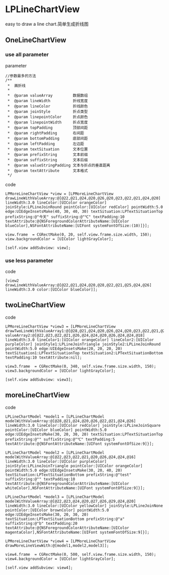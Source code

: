 # LPLineChartView
easy to draw a line chart.简单生成折线图
## OneLineChartView
### use all parameter
parameter

    //参数最多的方法
    /**
     *  画折线
     *
     *  @param valueArray         数据数组
     *  @param lineWidth          折线宽度
     *  @param lineColor          折线颜色
     *  @param joinStyle          折点类型
     *  @param linepointColor     折点颜色
     *  @param linepointWidth     折点宽度
     *  @param topPadding         顶部间距
     *  @param rightPadding       右间距
     *  @param bottomPadding      底部间距
     *  @param leftPadding        左边距
     *  @param textSituation      文本位置
     *  @param prefixString       文本前缀
     *  @param suffixString       文本后缀
     *  @param valueStringPadding 文本与折点的垂直距离
     *  @param textAttribute      文本格式
     */
     
  code 
  
	LPMoreLineChartView *view = [LPMoreLineChartView drawLineWithValueArray:@[@22,@21,@24,@20,@26,@20,@23,@22,@21,@24,@20] lineWidth:3.0 lineColor:[UIColor orangeColor] joinStyle:LPLineJoinRound pointColor:[UIColor redColor] pointWidth:5.0 edge:UIEdgeInsetsMake(40, 30, 40, 30) textSituation:LPTextSituationTop prefixString:@"今天" suffixString:@"℃" textPadding:10 textAttribute:@{NSForegroundColorAttributeName:[UIColor blueColor],NSFontAttributeName:[UIFont systemFontOfSize:(10)]}];
    
    view.frame  = CGRectMake(0, 20, self.view.frame.size.width, 150);
    view.backgroundColor = [UIColor lightGrayColor];
    
    [self.view addSubview: view];
    
### use less parameter
code

	[view2 drawLineWithValueArray:@[@22,@21,@24,@20,@28,@22,@21,@25,@24,@26] lineWidth:3.0 color:[UIColor blueColor]];
	
## twoLineChartView

code

	LPMoreLineChartView *view3 = [LPMoreLineChartView drawTwoLineWithValueArray1:@[@28,@21,@24,@20,@26,@24,@20,@23,@22,@21,@24,@20] valueArray2:@[@22,@23,@22,@21,@26,@24,@24,@20,@26,@24,@24,@18] lineWidth:3.0 lineColor1:[UIColor orangeColor] lineColor2:[UIColor purpleColor] joinStyle1:LPLineJoinTriangle joinStyle2:LPLineJoinRound pointWidth:5.0 edge:UIEdgeInsetsMake(20, 20, 20, 20) textSituation1:LPTextSituationTop textSituation2:LPTextSituationBottom textPadding:10 textAttribute:nil];
    
    view3.frame  = CGRectMake(0, 340, self.view.frame.size.width, 150);
    view3.backgroundColor = [UIColor lightGrayColor];
    
    [self.view addSubview: view3];

## moreLineChartView
code

	LPLineChartModel *model1 = [LPLineChartModel modelWithValueArray:@[@28,@21,@24,@20,@26,@22,@21,@24,@26] lineWidth:3.0 lineColor:[UIColor redColor] joinStyle:LPLineJoinSquare pointColor:[UIColor blueColor] pointWidth:5.0 edge:UIEdgeInsetsMake(30, 20, 30, 20) textSituation:LPTextSituationTop prefixString:@"" suffixString:@"℃" textPadding:5 textAttribute:@{NSFontAttributeName:[UIFont systemFontOfSize:9]}];
    
    LPLineChartModel *model2 = [LPLineChartModel modelWithValueArray:@[@22,@23,@22,@21,@20,@26,@24,@24,@16] lineWidth:3.0 lineColor:[UIColor purpleColor] joinStyle:LPLineJoinTriangle pointColor:[UIColor orangeColor] pointWidth:5.0 edge:UIEdgeInsetsMake(30, 20, 40, 20) textSituation:LPTextSituationBottom prefixString:@"test" suffixString:@"" textPadding:10 textAttribute:@{NSForegroundColorAttributeName:[UIColor whiteColor],NSFontAttributeName:[UIFont systemFontOfSize:9]}];
    
    LPLineChartModel *model3 = [LPLineChartModel modelWithValueArray:@[@22,@23,@24,@20,@27,@26,@29,@24,@20] lineWidth:3.0 lineColor:[UIColor yellowColor] joinStyle:LPLineJoinNone pointColor:[UIColor brownColor] pointWidth:5.0 edge:UIEdgeInsetsMake(30, 20, 30, 20) textSituation:LPTextSituationBottom prefixString:@"a" suffixString:@"b" textPadding:20 textAttribute:@{NSForegroundColorAttributeName:[UIColor magentaColor],NSFontAttributeName:[UIFont systemFontOfSize:9]}];
    
    LPMoreLineChartView *view4 = [LPMoreLineChartView drawMoreLineViewWith:@[model1,model2,model3]];
    
    view4.frame  = CGRectMake(0, 500, self.view.frame.size.width, 150);
    view4.backgroundColor = [UIColor lightGrayColor];
    
    [self.view addSubview: view4];
    
    
    
    
    
    
    
    
    